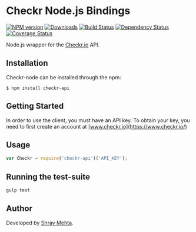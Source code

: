 # Checkr Node.js Bindings
[![NPM version](https://badge.fury.io/js/checkr-api.svg)](https://npmjs.org/package/checkr-api) [![Downloads](http://img.shields.io/npm/dm/checkr-api.svg)](https://npmjs.org/package/checkr-api)  [![Build Status](https://travis-ci.org/shrav/checkr-node.svg?branch=master)](https://travis-ci.org/shrav/checkr-node) [![Dependency Status](http://img.shields.io/gemnasium/shrav/checkr-node.svg)](https://gemnasium.com/shrav/checkr-node) [![Coverage Status](https://img.shields.io/coveralls/shrav/checkr-node.svg)](https://coveralls.io/r/shrav/checkr-node?branch=master)


Node.js wrapper for the [Checkr.io](http://www.checkr.io) API.

## Installation

Checkr-node can be installed through the npm:

```
$ npm install checkr-api
```

## Getting Started

In order to use the client, you must have an API key. To obtain your key, you need to first create an account at [www.checkr.io](https://www.checkr.io/)

## Usage

```javascript
var Checkr = require('checkr-api')('API_KEY');
```

## Running the test-suite

```javascript
gulp test
```

## Author
Developed by [Shrav Mehta](www.shravmehta.com).
